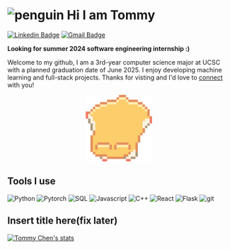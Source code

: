 # <img src = "https://github.com/TommyClemenzaChen/TommyClemenzaChen/assets/112852021/2b82155f-f760-4fa6-b625-81727e084353" alt = "penguin" width = 75 height = 75> Hi I am Tommy 

[![Linkedin Badge](https://img.shields.io/badge/-Tommy_Chen-blue?style=flat&logo=Linkedin&logoColor=white&link=https://www.linkedin.com/in/tomchen175)](https://www.linkedin.com/in/tomchen175)
[![Gmail Badge](https://img.shields.io/badge/-tchen175@ucsc.edu-c14438?style=flat&logo=Gmail&logoColor=white&link=mailto:tchen175@ucsc.edu)](mailto:tchen175@ucsc.edu)

**Looking for summer 2024 software engineering internship :)**

Welcome to my github, I am a 3rd-year computer science major at UCSC with a planned graduation date of June 2025. I enjoy developing machine learning and full-stack projects. Thanks for visting and I'd love to [connect](https://www.linkedin.com/in/tomchen175) with you! 


<p align = "center">
  <img src="https://github.com/TommyClemenzaChen/misc/blob/main/HAMDANCE.gif" alt="hamster" width = 150 height = 150>
</p>
<h2>Tools I use</h2>
<p>
  <img alt = "Python" src = "https://img.shields.io/badge/-Python-0A18F5?style=flat-square&logo=python"/>
  <img alt="Pytorch" src="https://img.shields.io/badge/-Pytorch-FF9300?style=flat-square&logo=pytorch" />
  <img alt="SQL" src="https://img.shields.io/badge/-SQL-1DD4E0?style=flat-square&logo=postgresql">
  <img alt="Javascript" src="https://img.shields.io/badge/-javascript-FF9300?style=flat-square&logo=javascript">
  <img alt="C++" src="https://img.shields.io/badge/-c++-0A18F5?style=flat-square&logo=c%2B%2B">
  <img alt="React" src="https://img.shields.io/badge/-React-45b8d8?style=flat-square&logo=react&logoColor=white" />
  <img alt="Flask" src="https://img.shields.io/badge/-Flask-45c1d8?style=flat-square&logo=flask">
  <img alt="git" src="https://img.shields.io/badge/-Git-0E0903?style=flat-square&logo=git&logoColor=white" />
  
</p>

<h2>Insert title here(fix later)</h2>

[![Tommy Chen's stats](https://github-readme-stats.vercel.app/api?username=TommyClemenzaChen&show_icons=true&theme=radical)](https://github.com/anuraghazra/github-readme-stats)






